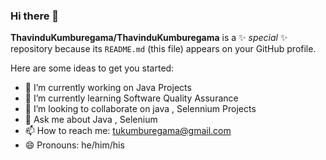### Hi there 👋


**ThavinduKumburegama/ThavinduKumburegama** is a ✨ _special_ ✨ repository because its `README.md` (this file) appears on your GitHub profile.

Here are some ideas to get you started:

- 🔭 I’m currently working on Java Projects
- 🌱 I’m currently learning Software Quality Assurance
- 👯 I’m looking to collaborate on java , Selennium Projects
- 💬 Ask me about Java , Selenium
- 📫 How to reach me: tukumburegama@gmail.com
- 😄 Pronouns: he/him/his


